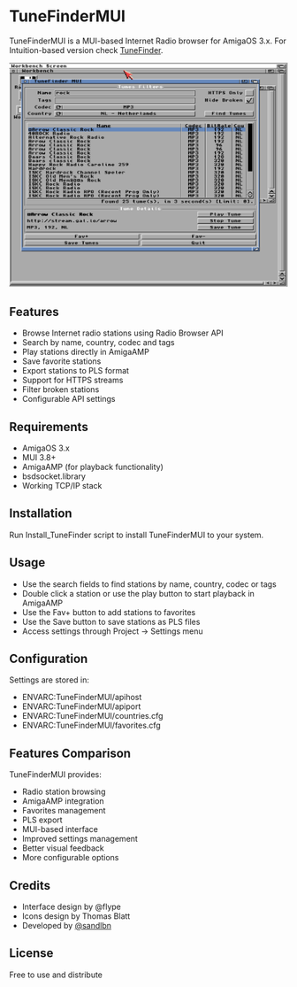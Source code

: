 # TuneFinderMUI

TuneFinderMUI is a MUI-based Internet Radio browser for AmigaOS 3.x. For Intuition-based version check [TuneFinder](https://github.com/sandlbn/TuneFinder).

![Screenshot](assets/screenshots/tunefinder.png)

## Features

- Browse Internet radio stations using Radio Browser API
- Search by name, country, codec and tags
- Play stations directly in AmigaAMP
- Save favorite stations
- Export stations to PLS format
- Support for HTTPS streams
- Filter broken stations
- Configurable API settings

## Requirements

- AmigaOS 3.x
- MUI 3.8+
- AmigaAMP (for playback functionality)
- bsdsocket.library
- Working TCP/IP stack

## Installation

Run Install_TuneFinder script to install TuneFinderMUI to your system.

## Usage

- Use the search fields to find stations by name, country, codec or tags
- Double click a station or use the play button to start playback in AmigaAMP
- Use the Fav+ button to add stations to favorites
- Use the Save button to save stations as PLS files
- Access settings through Project -> Settings menu

## Configuration

Settings are stored in:
- ENVARC:TuneFinderMUI/apihost
- ENVARC:TuneFinderMUI/apiport
- ENVARC:TuneFinderMUI/countries.cfg
- ENVARC:TuneFinderMUI/favorites.cfg

## Features Comparison

TuneFinderMUI provides:
- Radio station browsing
- AmigaAMP integration
- Favorites management
- PLS export
- MUI-based interface
- Improved settings management
- Better visual feedback
- More configurable options

## Credits

- Interface design by @flype
- Icons design by Thomas Blatt
- Developed by [@sandlbn](https://github.com/sandlbn)

## License

Free to use and distribute